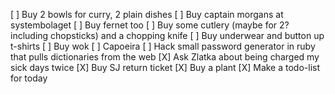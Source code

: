 [ ] Buy 2 bowls for curry, 2 plain dishes
[ ] Buy captain morgans at systembolaget
[ ] Buy fernet too
[ ] Buy some cutlery (maybe for 2? including chopsticks) and a chopping knife
[ ] Buy underwear and button up t-shirts
[ ] Buy wok
[ ] Capoeira
[ ] Hack small password generator in ruby that pulls dictionaries from the web
[X] Ask Zlatka about being charged my sick days twice
[X] Buy SJ return ticket
[X] Buy a plant
[X] Make a todo-list for today

